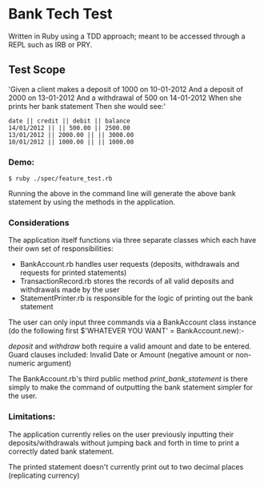 # Bank Tech Test

Written in Ruby using a TDD approach; meant to be accessed through a REPL such as IRB or PRY.

## Test Scope
'Given a client makes a deposit of 1000 on 10-01-2012 And a deposit of 2000 on 13-01-2012 And a withdrawal of 500 on 14-01-2012 When she prints her bank statement Then she would see:'

```
date || credit || debit || balance
14/01/2012 || || 500.00 || 2500.00
13/01/2012 || 2000.00 || || 3000.00
10/01/2012 || 1000.00 || || 1000.00
```


### Demo:
```
$ ruby ./spec/feature_test.rb
```
Running the above in the command line will generate the above bank statement by using the methods in the application.

### Considerations

The application itself functions via three separate classes which each have their own set of responsibilities:
- BankAccount.rb handles user requests (deposits, withdrawals and requests for printed statements)
- TransactionRecord.rb stores the records of all valid deposits and withdrawals made by the user
- StatementPrinter.rb is responsible for the logic of printing out the bank statement

The user can only input three commands via a BankAccount class instance (do the following first $'WHATEVER YOU WANT' = BankAccount.new):-

*deposit* and *withdraw* both require a valid amount and date to be entered.
Guard clauses included: Invalid Date or Amount (negative amount or non-numeric argument)

The BankAccount.rb's third public method *print_bank_statement* is there simply to make the command of outputting the bank statement simpler for the user.

### Limitations:

The application currently relies on the user previously inputting their deposits/withdrawals without jumping back and forth in time to print a correctly dated bank statement.

The printed statement doesn't currently print out to two decimal places (replicating currency)

